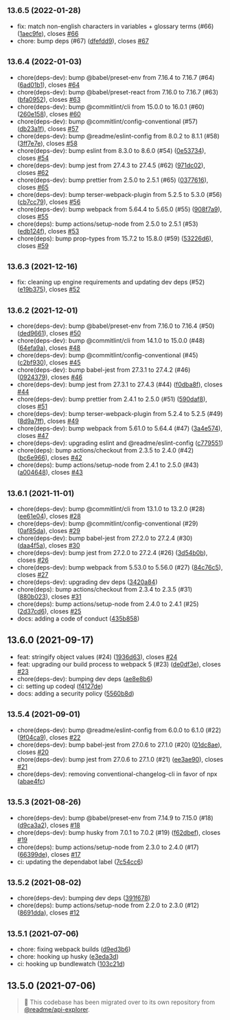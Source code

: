 ## <small>13.6.5 (2022-01-28)</small>

* fix: match non-english characters in variables + glossary terms (#66) ([1aec9fe](https://github.com/readmeio/variable/commit/1aec9fe)), closes [#66](https://github.com/readmeio/variable/issues/66)
* chore: bump deps (#67) ([dfefdd9](https://github.com/readmeio/variable/commit/dfefdd9)), closes [#67](https://github.com/readmeio/variable/issues/67)



## <small>13.6.4 (2022-01-03)</small>

* chore(deps-dev): bump @babel/preset-env from 7.16.4 to 7.16.7 (#64) ([6ad01b1](https://github.com/readmeio/variable/commit/6ad01b1)), closes [#64](https://github.com/readmeio/variable/issues/64)
* chore(deps-dev): bump @babel/preset-react from 7.16.0 to 7.16.7 (#63) ([bfa0952](https://github.com/readmeio/variable/commit/bfa0952)), closes [#63](https://github.com/readmeio/variable/issues/63)
* chore(deps-dev): bump @commitlint/cli from 15.0.0 to 16.0.1 (#60) ([260e158](https://github.com/readmeio/variable/commit/260e158)), closes [#60](https://github.com/readmeio/variable/issues/60)
* chore(deps-dev): bump @commitlint/config-conventional (#57) ([db23a1f](https://github.com/readmeio/variable/commit/db23a1f)), closes [#57](https://github.com/readmeio/variable/issues/57)
* chore(deps-dev): bump @readme/eslint-config from 8.0.2 to 8.1.1 (#58) ([3ff7e7e](https://github.com/readmeio/variable/commit/3ff7e7e)), closes [#58](https://github.com/readmeio/variable/issues/58)
* chore(deps-dev): bump eslint from 8.3.0 to 8.6.0 (#54) ([0e53734](https://github.com/readmeio/variable/commit/0e53734)), closes [#54](https://github.com/readmeio/variable/issues/54)
* chore(deps-dev): bump jest from 27.4.3 to 27.4.5 (#62) ([971dc02](https://github.com/readmeio/variable/commit/971dc02)), closes [#62](https://github.com/readmeio/variable/issues/62)
* chore(deps-dev): bump prettier from 2.5.0 to 2.5.1 (#65) ([0377616](https://github.com/readmeio/variable/commit/0377616)), closes [#65](https://github.com/readmeio/variable/issues/65)
* chore(deps-dev): bump terser-webpack-plugin from 5.2.5 to 5.3.0 (#56) ([cb7cc79](https://github.com/readmeio/variable/commit/cb7cc79)), closes [#56](https://github.com/readmeio/variable/issues/56)
* chore(deps-dev): bump webpack from 5.64.4 to 5.65.0 (#55) ([908f7a9](https://github.com/readmeio/variable/commit/908f7a9)), closes [#55](https://github.com/readmeio/variable/issues/55)
* chore(deps): bump actions/setup-node from 2.5.0 to 2.5.1 (#53) ([edb124f](https://github.com/readmeio/variable/commit/edb124f)), closes [#53](https://github.com/readmeio/variable/issues/53)
* chore(deps): bump prop-types from 15.7.2 to 15.8.0 (#59) ([53226d6](https://github.com/readmeio/variable/commit/53226d6)), closes [#59](https://github.com/readmeio/variable/issues/59)



## <small>13.6.3 (2021-12-16)</small>

* fix: cleaning up engine requirements and updating dev deps (#52) ([e19b375](https://github.com/readmeio/variable/commit/e19b375)), closes [#52](https://github.com/readmeio/variable/issues/52)



## <small>13.6.2 (2021-12-01)</small>

* chore(deps-dev): bump @babel/preset-env from 7.16.0 to 7.16.4 (#50) ([ded9661](https://github.com/readmeio/variable/commit/ded9661)), closes [#50](https://github.com/readmeio/variable/issues/50)
* chore(deps-dev): bump @commitlint/cli from 14.1.0 to 15.0.0 (#48) ([64efa9a](https://github.com/readmeio/variable/commit/64efa9a)), closes [#48](https://github.com/readmeio/variable/issues/48)
* chore(deps-dev): bump @commitlint/config-conventional (#45) ([c2bf930](https://github.com/readmeio/variable/commit/c2bf930)), closes [#45](https://github.com/readmeio/variable/issues/45)
* chore(deps-dev): bump babel-jest from 27.3.1 to 27.4.2 (#46) ([0924379](https://github.com/readmeio/variable/commit/0924379)), closes [#46](https://github.com/readmeio/variable/issues/46)
* chore(deps-dev): bump jest from 27.3.1 to 27.4.3 (#44) ([f0dba8f](https://github.com/readmeio/variable/commit/f0dba8f)), closes [#44](https://github.com/readmeio/variable/issues/44)
* chore(deps-dev): bump prettier from 2.4.1 to 2.5.0 (#51) ([590daf8](https://github.com/readmeio/variable/commit/590daf8)), closes [#51](https://github.com/readmeio/variable/issues/51)
* chore(deps-dev): bump terser-webpack-plugin from 5.2.4 to 5.2.5 (#49) ([8d9a7ff](https://github.com/readmeio/variable/commit/8d9a7ff)), closes [#49](https://github.com/readmeio/variable/issues/49)
* chore(deps-dev): bump webpack from 5.61.0 to 5.64.4 (#47) ([3a4e574](https://github.com/readmeio/variable/commit/3a4e574)), closes [#47](https://github.com/readmeio/variable/issues/47)
* chore(deps-dev): upgrading eslint and @readme/eslint-config ([c779551](https://github.com/readmeio/variable/commit/c779551))
* chore(deps): bump actions/checkout from 2.3.5 to 2.4.0 (#42) ([bc6e966](https://github.com/readmeio/variable/commit/bc6e966)), closes [#42](https://github.com/readmeio/variable/issues/42)
* chore(deps): bump actions/setup-node from 2.4.1 to 2.5.0 (#43) ([a004648](https://github.com/readmeio/variable/commit/a004648)), closes [#43](https://github.com/readmeio/variable/issues/43)



## <small>13.6.1 (2021-11-01)</small>

* chore(deps-dev): bump @commitlint/cli from 13.1.0 to 13.2.0 (#28) ([ee61e04](https://github.com/readmeio/variable/commit/ee61e04)), closes [#28](https://github.com/readmeio/variable/issues/28)
* chore(deps-dev): bump @commitlint/config-conventional (#29) ([0af85da](https://github.com/readmeio/variable/commit/0af85da)), closes [#29](https://github.com/readmeio/variable/issues/29)
* chore(deps-dev): bump babel-jest from 27.2.0 to 27.2.4 (#30) ([daa4f5a](https://github.com/readmeio/variable/commit/daa4f5a)), closes [#30](https://github.com/readmeio/variable/issues/30)
* chore(deps-dev): bump jest from 27.2.0 to 27.2.4 (#26) ([3d54b0b](https://github.com/readmeio/variable/commit/3d54b0b)), closes [#26](https://github.com/readmeio/variable/issues/26)
* chore(deps-dev): bump webpack from 5.53.0 to 5.56.0 (#27) ([84c76c5](https://github.com/readmeio/variable/commit/84c76c5)), closes [#27](https://github.com/readmeio/variable/issues/27)
* chore(deps-dev): upgrading dev deps ([3420a84](https://github.com/readmeio/variable/commit/3420a84))
* chore(deps): bump actions/checkout from 2.3.4 to 2.3.5 (#31) ([880b023](https://github.com/readmeio/variable/commit/880b023)), closes [#31](https://github.com/readmeio/variable/issues/31)
* chore(deps): bump actions/setup-node from 2.4.0 to 2.4.1 (#25) ([2d37cd6](https://github.com/readmeio/variable/commit/2d37cd6)), closes [#25](https://github.com/readmeio/variable/issues/25)
* docs: adding a code of conduct ([435b858](https://github.com/readmeio/variable/commit/435b858))



## 13.6.0 (2021-09-17)

* feat: stringify object values (#24) ([1936d63](https://github.com/readmeio/variable/commit/1936d63)), closes [#24](https://github.com/readmeio/variable/issues/24)
* feat: upgrading our build process to webpack 5 (#23) ([de0df3e](https://github.com/readmeio/variable/commit/de0df3e)), closes [#23](https://github.com/readmeio/variable/issues/23)
* chore(deps-dev): bumping dev deps ([ae8e8b6](https://github.com/readmeio/variable/commit/ae8e8b6))
* ci: setting up codeql ([f4127de](https://github.com/readmeio/variable/commit/f4127de))
* docs: adding a security policy ([5560b8d](https://github.com/readmeio/variable/commit/5560b8d))



## <small>13.5.4 (2021-09-01)</small>

* chore(deps-dev): bump @readme/eslint-config from 6.0.0 to 6.1.0 (#22) ([9f04ca9](https://github.com/readmeio/variable/commit/9f04ca9)), closes [#22](https://github.com/readmeio/variable/issues/22)
* chore(deps-dev): bump babel-jest from 27.0.6 to 27.1.0 (#20) ([01dc8ae](https://github.com/readmeio/variable/commit/01dc8ae)), closes [#20](https://github.com/readmeio/variable/issues/20)
* chore(deps-dev): bump jest from 27.0.6 to 27.1.0 (#21) ([ee3ae90](https://github.com/readmeio/variable/commit/ee3ae90)), closes [#21](https://github.com/readmeio/variable/issues/21)
* chore(deps-dev): removing conventional-changelog-cli in favor of npx ([abae4fc](https://github.com/readmeio/variable/commit/abae4fc))



## <small>13.5.3 (2021-08-26)</small>

* chore(deps-dev): bump @babel/preset-env from 7.14.9 to 7.15.0 (#18) ([d9ca3a2](https://github.com/readmeio/variable/commit/d9ca3a2)), closes [#18](https://github.com/readmeio/variable/issues/18)
* chore(deps-dev): bump husky from 7.0.1 to 7.0.2 (#19) ([f62dbef](https://github.com/readmeio/variable/commit/f62dbef)), closes [#19](https://github.com/readmeio/variable/issues/19)
* chore(deps): bump actions/setup-node from 2.3.0 to 2.4.0 (#17) ([66399de](https://github.com/readmeio/variable/commit/66399de)), closes [#17](https://github.com/readmeio/variable/issues/17)
* ci: updating the dependabot label ([7c54cc6](https://github.com/readmeio/variable/commit/7c54cc6))



## <small>13.5.2 (2021-08-02)</small>

* chore(deps-dev): bumping dev deps ([391f678](https://github.com/readmeio/variable/commit/391f678))
* chore(deps): bump actions/setup-node from 2.2.0 to 2.3.0 (#12) ([8691dda](https://github.com/readmeio/variable/commit/8691dda)), closes [#12](https://github.com/readmeio/variable/issues/12)



## <small>13.5.1 (2021-07-06)</small>

* chore: fixing webpack builds ([d9ed3b6](https://github.com/readmeio/variable/commit/d9ed3b6))
* chore: hooking up husky ([e3eda3d](https://github.com/readmeio/variable/commit/e3eda3d))
* ci: hooking up bundlewatch ([103c21d](https://github.com/readmeio/variable/commit/103c21d))



## 13.5.0 (2021-07-06)

> 📓 This codebase has been migrated over to its own repository from [@readme/api-explorer](https://github.com/readmeio/api-explorer).
